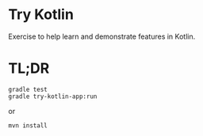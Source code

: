 # Try Kotlin

Exercise to help learn and demonstrate features in Kotlin.

# TL;DR

    gradle test    
    gradle try-kotlin-app:run 
    
or 

    mvn install    


